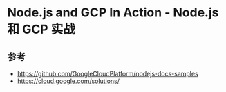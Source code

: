 # Node.js and GCP In Action - Node.js 和 GCP 实战

## 参考

- https://github.com/GoogleCloudPlatform/nodejs-docs-samples
- https://cloud.google.com/solutions/
